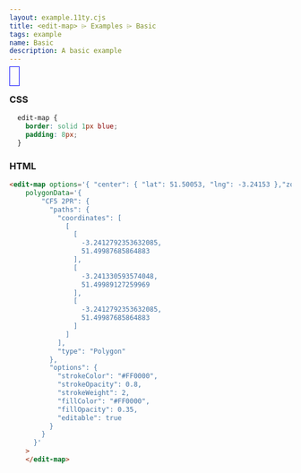 ```yaml
---
layout: example.11ty.cjs
title: <edit-map> ⌲ Examples ⌲ Basic
tags: example
name: Basic
description: A basic example
---
```


<style>
  edit-map {
    width: 400px;
    height: 300px;
    border: solid 1px blue;
    padding: 8px;
  }
</style>
<edit-map options='{ "center": { "lat": 51.50053, "lng": -3.24153 },"zoom": 18 }'
    polygonData='{
        "CF5 2PR": {
          "paths": {
            "coordinates": [
              [
                [
                  -3.2412792353632085,
                  51.49987685864883
                ],
                [
                  -3.241330593574048,
                  51.49989127259969
                ],
                [
                  -3.2413347307488722,
                  51.49989391355792
                ],
                [
                  -3.241373148068855,
                  51.49994351153062
                ],
                [
                  -3.241374670742076,
                  51.49994817761486
                ],
                [
                  -3.2413780211443246,
                  51.50021102089575
                ],
                [
                  -3.2413775828922193,
                  51.500331567274415
                ],
                [
                  -3.242017097016856,
                  51.5002560618349
                ],
                [
                  -3.2420219805526416,
                  51.500256553723226
                ],
                [
                  -3.2421028987359044,
                  51.50031999119544
                ],
                [
                  -3.2421045420547183,
                  51.50032461616887
                ],
                [
                  -3.2421070416730524,
                  51.50037790012244
                ],
                [
                  -3.2421058385451467,
                  51.500382658626314
                ],
                [
                  -3.2420746698759313,
                  51.50043163945739
                ],
                [
                  -3.2420708688770863,
                  51.500434744821085
                ],
                [
                  -3.240487290140913,
                  51.50065798185188
                ],
                [
                  -3.2404775183741705,
                  51.50065888630823
                ],
                [
                  -3.2404093062118338,
                  51.5006359063517
                ],
                [
                  -3.240405608558553,
                  51.500632678622445
                ],
                [
                  -3.240373292272632,
                  51.50056329907186
                ],
                [
                  -3.2403732006700787,
                  51.50055839168101
                ],
                [
                  -3.240387729834119,
                  51.50050706594485
                ],
                [
                  -3.2403903800696527,
                  51.500502934706844
                ],
                [
                  -3.2404400641271707,
                  51.50046462878303
                ],
                [
                  -3.240444733616592,
                  51.500463116584484
                ],
                [
                  -3.2408610848282544,
                  51.50040276315748
                ],
                [
                  -3.2411774867209084,
                  51.50035765676717
                ],
                [
                  -3.2411800081534414,
                  51.499961825415
                ],
                [
                  -3.241180864852435,
                  51.4999569925129
                ],
                [
                  -3.241211985732391,
                  51.49990251921484
                ],
                [
                  -3.241215713930305,
                  51.49989932681508
                ],
                [
                  -3.2412792353632085,
                  51.49987685864883
                ]
              ]
            ],
            "type": "Polygon"
          },
          "options": {
            "strokeColor": "#FF0000",
            "strokeOpacity": 0.8,
            "strokeWeight": 2,
            "fillColor": "#FF0000",
            "fillOpacity": 0.35,
            "editable": true
          }
        }
      }'
    >
    </edit-map>

<h3>CSS</h3>

```css
  edit-map {
    border: solid 1px blue;
    padding: 8px;
  }
```

<h3>HTML</h3>

```html
<edit-map options='{ "center": { "lat": 51.50053, "lng": -3.24153 },"zoom": 18 }'
    polygonData='{
        "CF5 2PR": {
          "paths": {
            "coordinates": [
              [
                [
                  -3.2412792353632085,
                  51.49987685864883
                ],
                [
                  -3.241330593574048,
                  51.49989127259969
                ],
                [
                  -3.2412792353632085,
                  51.49987685864883
                ]
              ]
            ],
            "type": "Polygon"
          },
          "options": {
            "strokeColor": "#FF0000",
            "strokeOpacity": 0.8,
            "strokeWeight": 2,
            "fillColor": "#FF0000",
            "fillOpacity": 0.35,
            "editable": true
          }
        }
      }'
    >
    </edit-map>
```
